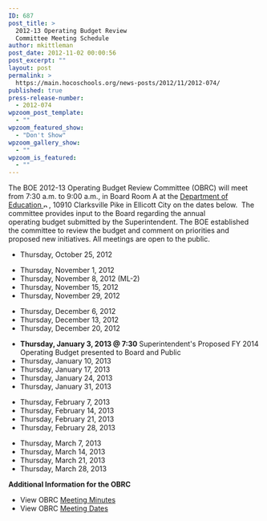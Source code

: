 ```yaml
---
ID: 687
post_title: >
  2012-13 Operating Budget Review
  Committee Meeting Schedule
author: mkittleman
post_date: 2012-11-02 00:00:56
post_excerpt: ""
layout: post
permalink: >
  https://main.hocoschools.org/news-posts/2012/11/2012-074/
published: true
press-release-number:
  - 2012-074
wpzoom_post_template:
  - ""
wpzoom_featured_show:
  - "Don't Show"
wpzoom_gallery_show:
  - ""
wpzoom_is_featured:
  - ""
---
```

The BOE 2012-13 Operating Budget Review Committee (OBRC) will meet from 7:30 a.m. to 9:00 a.m., in Board Room A at the <a href="http://maps.google.com/maps?hl=en&amp;q=10910+Clarksville+Pike,+Ellicott+City,+MD+21042&amp;btnG=Search" target="_blank">Department of Education <img alt="new webpage icon" src="http://www.hcpss.org/images/new_webpage.gif" width="11" height="10" align="bottom" border="0" /></a>, 10910 Clarksville Pike in Ellicott City on the dates below.  The committee provides input to the Board regarding the annual operating budget submitted by the Superintendent. The BOE established the committee to review the budget and comment on priorities and proposed new initiatives. All meetings are open to the public.
<ul>
	<li>Thursday, October 25, 2012</li>
</ul>
<ul>
	<li>Thursday, November 1, 2012</li>
	<li>Thursday, November 8, 2012 (ML-2)</li>
	<li>Thursday, November 15, 2012</li>
	<li>Thursday, November 29, 2012</li>
</ul>
<ul>
	<li>Thursday, December 6, 2012</li>
	<li>Thursday, December 13, 2012</li>
	<li>Thursday, December 20, 2012</li>
</ul>
<ul>
	<li><strong>Thursday, January 3, 2013 @ 7:30</strong> Superintendent's Proposed FY 2014 Operating Budget presented to Board and Public</li>
	<li>Thursday, January 10, 2013</li>
	<li>Thursday, January 17, 2013</li>
	<li>Thursday, January 24, 2013</li>
	<li>Thursday, January 31, 2013</li>
</ul>
<ul>
	<li>Thursday, February 7, 2013</li>
	<li>Thursday, February 14, 2013</li>
	<li>Thursday, February 21, 2013</li>
	<li>Thursday, February 28, 2013</li>
</ul>
<ul>
	<li>Thursday, March 7, 2013</li>
	<li>Thursday, March 14, 2013</li>
	<li>Thursday, March 21, 2013</li>
	<li>Thursday, March 28, 2013</li>
</ul>
<strong>Additional Information for the OBRC</strong>
<ul>
	<li>View OBRC <a href="http://www.boarddocs.com/mabe/hcpssmd/Board.nsf/goto?open&amp;id=8ZMRPU6EFFD8" target="_blank">Meeting Minutes</a></li>
	<li>View OBRC <a href="http://www.boarddocs.com/mabe/hcpssmd/Board.nsf/goto?open&amp;id=8ZMRQQ6F1F5B" target="_blank">Meeting Dates</a></li>
</ul>